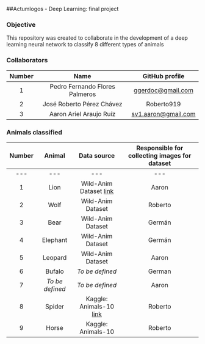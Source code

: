 ##Actumlogos - Deep Learning: final project



### Objective

This repository was created to collaborate in the development of a deep learning neural network to classify 8 different types of animals



### Collaborators

| **Number** |            **Name**            | **GitHub profile**  |
| :--------: | :----------------------------: | :-----------------: |
|     1      | Pedro Fernando Flores Palmeros |  ggerdoc@gmail.com  |
|     2      |   José Roberto Pérez Chávez    |     Roberto919      |
|     3      |    Aaron Ariel Araujo Ruíz     | sv1.aaron@gmail.com |



### Animals classified

| **Number** |   **Animal**    |                       **Data source**                        | **Responsible for collecting images for dataset** |
| :--------: | :-------------: | :----------------------------------------------------------: | :-----------------------------------------------: |
|    ---     |       ---       |                             ---                              |                        ---                        |
|     1      |      Lion       | Wild-Anim Dataset [link](https://www.ai.rug.nl/~emmanuel/wild-animdataset.html) |                       Aaron                       |
|     2      |      Wolf       |                      Wild-Anim Dataset                       |                      Roberto                      |
|     3      |      Bear       |                      Wild-Anim Dataset                       |                      Germán                       |
|     4      |    Elephant     |                      Wild-Anim Dataset                       |                      Germán                       |
|     5      |     Leopard     |                      Wild-Anim Dataset                       |                       Aaron                       |
|     6      |     Bufalo      |                       *To be defined*                        |                      German                       |
|     7      | *To be defined* |                       *To be defined*                        |                       Aaron                       |
|     8      |     Spider      | Kaggle: Animals-10 [link](https://www.kaggle.com/alessiocorrado99/animals10) |                      Roberto                      |
|     9      |      Horse      |                      Kaggle: Animals-10                      |                      Roberto                      |

